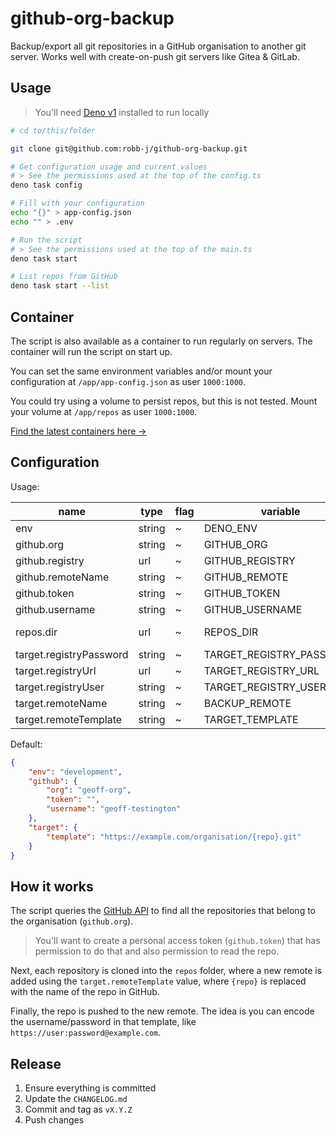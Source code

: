 # github-org-backup

Backup/export all git repositories in a GitHub organisation to another git
server. Works well with create-on-push git servers like Gitea & GitLab.

## Usage

> You'll need [Deno v1](https://docs.deno.com/runtime/) installed to run locally

```bash
# cd to/this/folder

git clone git@github.com:robb-j/github-org-backup.git

# Get configuration usage and current values
# > See the permissions used at the top of the config.ts
deno task config

# Fill with your configuration
echo "{}" > app-config.json
echo "" > .env

# Run the script
# > See the permissions used at the top of the main.ts
deno task start

# List repos from GitHub
deno task start --list
```

## Container

The script is also available as a container to run regularly on servers. The
container will run the script on start up.

You can set the same environment variables and/or mount your configuration at
`/app/app-config.json` as user `1000:1000`.

You could try using a volume to persist repos, but this is not tested. Mount
your volume at `/app/repos` as user `1000:1000`.

[Find the latest containers here →](https://github.com/robb-j/github-org-backup/pkgs/container/github-org-backup)

## Configuration

Usage:

| name                    | type   | flag | variable                 | fallback                                                |
| ----------------------- | ------ | ---- | ------------------------ | ------------------------------------------------------- |
| env                     | string | ~    | DENO_ENV                 | development                                             |
| github.org              | string | ~    | GITHUB_ORG               | geoff-org                                               |
| github.registry         | url    | ~    | GITHUB_REGISTRY          | https://ghcr.io/                                        |
| github.remoteName       | string | ~    | GITHUB_REMOTE            | origin                                                  |
| github.token            | string | ~    | GITHUB_TOKEN             |                                                         |
| github.username         | string | ~    | GITHUB_USERNAME          | geoff-testington                                        |
| repos.dir               | url    | ~    | REPOS_DIR                | file:///Users/nra76/Developer/labs/github-backup/repos/ |
| target.registryPassword | string | ~    | TARGET_REGISTRY_PASSWORD |                                                         |
| target.registryUrl      | url    | ~    | TARGET_REGISTRY_URL      | http://localhost:5001/                                  |
| target.registryUser     | string | ~    | TARGET_REGISTRY_USERNAME |                                                         |
| target.remoteName       | string | ~    | BACKUP_REMOTE            | backup                                                  |
| target.remoteTemplate   | string | ~    | TARGET_TEMPLATE          | https://example.com/organisation/{repo}.git             |

Default:

```json
{
	"env": "development",
	"github": {
		"org": "geoff-org",
		"token": "",
		"username": "geoff-testington"
	},
	"target": {
		"template": "https://example.com/organisation/{repo}.git"
	}
}
```

## How it works

The script queries the
[GitHub API](https://docs.github.com/en/rest/repos/repos?apiVersion=2022-11-28#list-organization-repositories)
to find all the repositories that belong to the organisation (`github.org`).

> You'll want to create a personal access token (`github.token`) that has
> permission to do that and also permission to read the repo.

Next, each repository is cloned into the `repos` folder, where a new remote is
added using the `target.remoteTemplate` value, where `{repo}` is replaced with
the name of the repo in GitHub.

Finally, the repo is pushed to the new remote. The idea is you can encode the
username/password in that template, like `https://user:password@example.com`.

## Release

1. Ensure everything is committed
2. Update the `CHANGELOG.md`
3. Commit and tag as `vX.Y.Z`
4. Push changes
